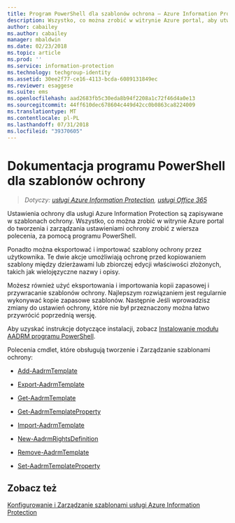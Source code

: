 ```yaml
---
title: Program PowerShell dla szablonów ochrona — Azure Information Protection
description: Wszystko, co można zrobić w witrynie Azure portal, aby utworzyć i zarządzać szablonami ochrony, możesz zrobić z wiersza polecenia przy użyciu programu PowerShell. Ponadto istnieje możliwość eksportowania i importowania szablonów, dzięki czemu można kopiować szablony między dzierżawami i dokonywać edycji zbiorczej złożonych właściwości w szablonach, takich jak wielojęzyczne nazwy i opisy.
author: cabailey
ms.author: cabailey
manager: mbaldwin
ms.date: 02/23/2018
ms.topic: article
ms.prod: ''
ms.service: information-protection
ms.technology: techgroup-identity
ms.assetid: 30ee2f77-ce16-4113-bcda-6089131849ec
ms.reviewer: esaggese
ms.suite: ems
ms.openlocfilehash: aad2683fb5c30eda8b94f2208a1c72f46d4a0e13
ms.sourcegitcommit: 44ff610dec678604c449d42cc0b0863ca8224009
ms.translationtype: MT
ms.contentlocale: pl-PL
ms.lasthandoff: 07/31/2018
ms.locfileid: "39370605"
---
```

# <a name="powershell-reference-for-protection-templates"></a>Dokumentacja programu PowerShell dla szablonów ochrony

>*Dotyczy: [usługi Azure Information Protection](https://azure.microsoft.com/pricing/details/information-protection), [usługi Office 365](http://download.microsoft.com/download/E/C/F/ECF42E71-4EC0-48FF-AA00-577AC14D5B5C/Azure_Information_Protection_licensing_datasheet_EN-US.pdf)*

Ustawienia ochrony dla usługi Azure Information Protection są zapisywane w szablonach ochrony. Wszystko, co można zrobić w witrynie Azure portal do tworzenia i zarządzania ustawieniami ochrony zrobić z wiersza polecenia, za pomocą programu PowerShell. 

Ponadto można eksportować i importować szablony ochrony przez użytkownika. Te dwie akcje umożliwiają ochronę przed kopiowaniem szablony między dzierżawami lub zbiorczej edycji właściwości złożonych, takich jak wielojęzyczne nazwy i opisy.

Możesz również użyć eksportowania i importowania kopii zapasowej i przywracanie szablonów ochrony. Najlepszym rozwiązaniem jest regularnie wykonywać kopie zapasowe szablonów. Następnie Jeśli wprowadzisz zmiany do ustawień ochrony, które nie był przeznaczony można łatwo przywrócić poprzednią wersję.

Aby uzyskać instrukcje dotyczące instalacji, zobacz [Instalowanie modułu AADRM programu PowerShell](install-powershell.md).

Polecenia cmdlet, które obsługują tworzenie i Zarządzanie szablonami ochrony:

- [Add-AadrmTemplate](/powershell/module/aadrm/add-aadrmtemplate)

- [Export-AadrmTemplate](/powershell/module/aadrm/export-aadrmtemplate)

- [Get-AadrmTemplate](/powershell/module/aadrm/get-aadrmtemplate)

- [Get-AadrmTemplateProperty](/powershell/module/aadrm/get-aadrmtemplateproperty)

- [Import-AadrmTemplate](/powershell/module/aadrm/import-aadrmtemplate)

- [New-AadrmRightsDefinition](/powershell/module/aadrm/new-aadrmrightsdefinition)

- [Remove-AadrmTemplate](/powershell/module/aadrm/remove-aadrmtemplate)

- [Set-AadrmTemplateProperty](/powershell/module/aadrm/set-aadrmtemplateproperty)



## <a name="see-also"></a>Zobacz też
[Konfigurowanie i Zarządzanie szablonami usługi Azure Information Protection](configure-policy-templates.md)

